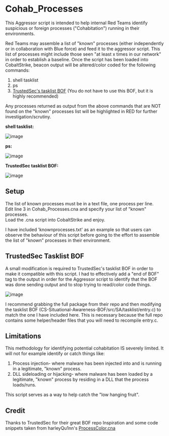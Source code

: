 # Cohab_Processes
This Aggressor script is intended to help internal Red Teams identify suspicious or foreign processes ("Cohabitation") running in their environments.  

Red Teams may assemble a list of "known" processes (either independently or in collaboration with Blue force) and feed it to the aggressor script.  This list of processes might include those seen "at least x times in our network" in order to establish a baseline.  Once the script has been loaded into CobaltStrike, beacon output will be altered/color coded for the following commands:

1. shell tasklist
2. ps
3. [TrustedSec's tasklist BOF](https://github.com/trustedsec/CS-Situational-Awareness-BOF) (You do not have to use this BOF, but it is highly recommended)

Any processes returned as output from the above commands that are NOT found on the "known" processes list will be highlighted in RED for further investigation/scrutiny.

**shell tasklist:**

![image](https://user-images.githubusercontent.com/91164728/207487959-85b367ab-7d19-4567-92c7-3ef358122f79.png)

**ps:**

![image](https://user-images.githubusercontent.com/91164728/208021688-2be93bd7-4b7f-484b-a600-edcbcf166dc1.png)


**TrustedSec tasklist BOF:**

![image](https://user-images.githubusercontent.com/91164728/207488182-2722265a-f5cb-4562-bf6e-05819f8642d3.png)


## Setup
The list of known processes must be in a text file, one process per line.  
Edit line 3 in Cohab_Processes.cna and specify your list of "known" processes.  
Load the .cna script into CobaltStrike and enjoy.  

I have included 'knownprocesses.txt' as an example so that users can observe the behaviour of this script before going to the effort to assemble the list of "known" processes in their environment.

## TrustedSec Tasklist BOF
A small modification is required to TrustedSec's tasklist BOF in order to make it compatible with this script. I had to effectively add a "end of BOF" tag to the output in order for the Aggressor script to identify that the BOF was done sending output and to stop trying to read/color code things.

![image](https://user-images.githubusercontent.com/91164728/207489753-a7340b5c-da64-4c2f-8ea3-d68048ae08da.png)

I recommend grabbing the full package from their repo and then modifying the tasklist BOF (CS-Situational-Awareness-BOF/src/SA/tasklist/entry.c) to match the one I have included here.  This is necessary because the full repo contains some helper/header files that you will need to recompile entry.c.

## Limitations
This methodology for identifying potential cohabitation IS severely limited.  It will not for example identify or catch things like:

1. Process injection- where malware has been injected into and is running in a legitimate, "known" process.
2. DLL sideloading or hijacking- where malware has been loaded by a legitimate, "known" process by residing in a DLL that the process loads/runs.

This script serves as a way to help catch the "low hanging fruit".

## Credit

Thanks to TrustedSec for their great BOF repo
Inspiration and some code snippets taken from harleyQu1nn's [ProcessColor.cna](https://github.com/harleyQu1nn/AggressorScripts/blob/master/ProcessColor.cna)
